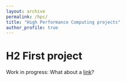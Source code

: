 ```yaml
---
layout: archive
permalink: /hpc/
title: "High Performance Computing projects"
author_profile: true
---
```


# H2 First project

Work in progress: What about a [link](https://vritzenthaler.github.io/portfolio.github.io/project1/)?
